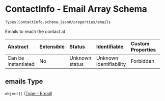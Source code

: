 # ContactInfo - Email Array Schema

```txt
Types.ContactInfo.schema.json#/properties/emails
```

Emails to reach the contact at

| Abstract            | Extensible | Status         | Identifiable            | Custom Properties | Additional Properties | Access Restrictions | Defined In                                                                                  |
| :------------------ | :--------- | :------------- | :---------------------- | :---------------- | :-------------------- | :------------------ | :------------------------------------------------------------------------------------------ |
| Can be instantiated | No         | Unknown status | Unknown identifiability | Forbidden         | Allowed               | none                | [ContactInfo.schema.json\*](../schema/types/ContactInfo.schema.json "open original schema") |

## emails Type

`object[]` ([Type - Email](issuer-properties-type---email.md))

